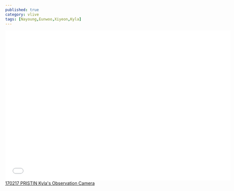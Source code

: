 ```yaml
---
published: true
category: vlive
tags: [Nayoung,Eunwoo,Xiyeon,Kyla]
---
```

<iframe frameborder="0" width="720" height="480" src="BLAH" allowfullscreen></iframe><br /><a href="" target="_blank">170217 PRISTIN Kyla's Observation Camera</a>